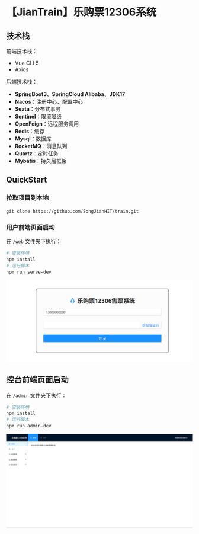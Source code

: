 # 【JianTrain】乐购票12306系统

## 技术栈

前端技术栈：

- Vue CLI 5
- Axios

后端技术栈：

- **SpringBoot3**、**SpringCloud Alibaba**、**JDK17**
- **Nacos**：注册中心、配置中心
- **Seata**：分布式事务
- **Sentinel**：限流降级
- **OpenFeign**：远程服务调用
- **Redis**：缓存
- **Mysql**：数据库
- **RocketMQ**：消息队列
- **Quartz**：定时任务
- **Mybatis**：持久层框架

## QuickStart

### 拉取项目到本地

````
git clone https://github.com/SongJianHIT/train.git
````

### 用户前端页面启动

在 `/web` 文件夹下执行：

```bash
# 安装环境
npm install
# 运行脚本
npm run serve-dev
```

![image-20230614120647849](./assets/image-20230614120647849.png)

## 控台前端页面启动

在 `/admin` 文件夹下执行：

```bash
# 安装环境
npm install
# 运行脚本
npm run admin-dev
```

![image-20230614132619881](./assets/image-20230614132619881.png)
